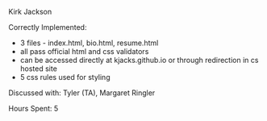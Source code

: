 Kirk Jackson

Correctly Implemented: 
- 3 files - index.html, bio.html, resume.html
- all pass official html and css validators
- can be accessed directly at kjacks.github.io or through redirection 
in cs hosted site
- 5 css rules used for styling

Discussed with: Tyler (TA), Margaret Ringler

Hours Spent: 5



